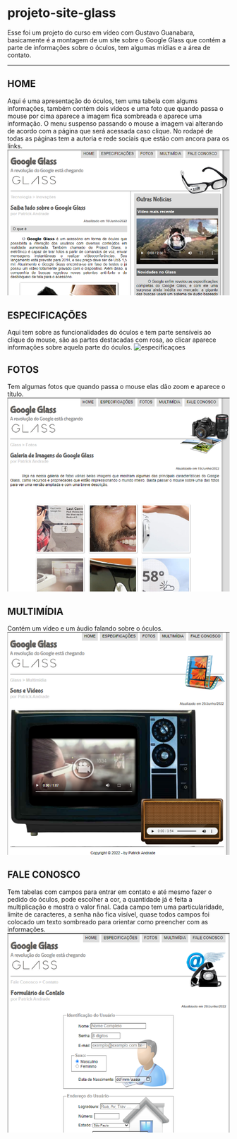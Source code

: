 # projeto-site-glass

Esse foi um projeto do curso em vídeo com Gustavo Guanabara, basicamente é a montagem de um site sobre o Google Glass que contém a parte de informações sobre o óculos, tem algumas mídias e a área de contato.

---

 ## HOME
 Aqui é uma apresentação do óculos, tem uma tabela com algums informações, também contém dois vídeos e uma foto que quando passa o mouse por cima aparece a imagem fica sombreada e aparece uma informação.
 O menu suspenso passando o mouse a imagem vai alterando de acordo com a página que será acessada caso clique.
 No rodapé de todas as páginas tem a autoria e rede sociais que estão com ancora para os links.
![home](./img/home.png)
## ESPECIFICAÇÕES
Aqui tem sobre as funcionalidades do óculos e tem parte sensíveis ao clique do mouse, são as partes destacadas com rosa, ao clicar aparece informações sobre aquela parte do óculos.
![especificaçoes](./img/especificaçoes.png)
## FOTOS
Tem algumas fotos que quando passa o mouse elas dão zoom e aparece o título.
![fotos](./img/fotos.png)
## MULTIMÍDIA
Contém um vídeo e um áudio falando sobre o óculos.
![multimidia](./img/multimidia.png)
## FALE CONOSCO
Tem tabelas com campos para entrar em contato e até mesmo fazer o pedido do óculos, pode escolher a cor, a quantidade já é feita a multiplicação e mostra o valor final.
Cada campo tem uma particularidade, limite de caracteres, a senha não fica visível, quase todos campos foi colocado um texto sombreado para orientar como preencher com as informações.
![fale conosco](./img/fale_conosco.png)
